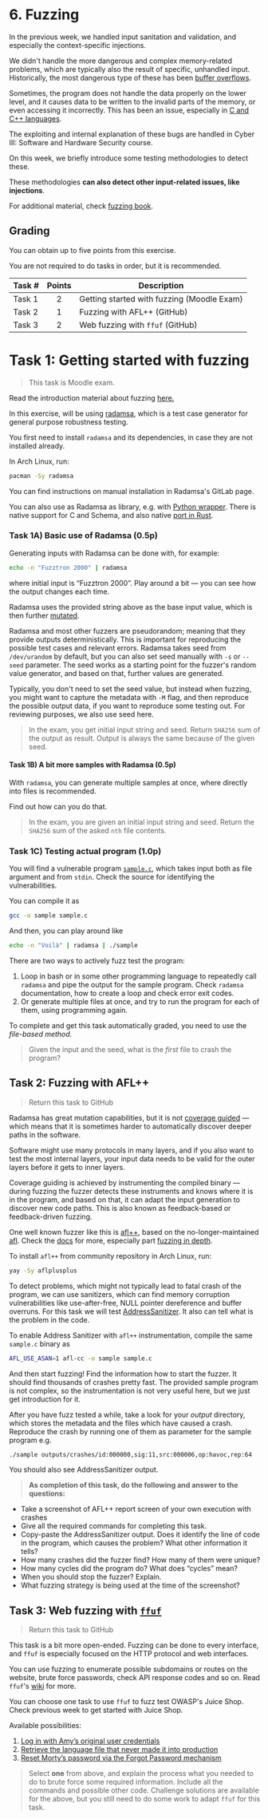 
# 6. Fuzzing

In the previous week, we handled input sanitation and validation, and especially the context-specific injections.

We didn't handle the more dangerous and complex memory-related problems, which are typically also the result of specific, unhandled input.
Historically, the most dangerous type of these has been [buffer overflows](https://en.wikipedia.org/wiki/Buffer_overflow).

Sometimes, the program does not handle the data properly on the lower level, and it causes data to be written to the invalid parts of the memory, or even accessing it incorrectly.
This has been an issue, especially in [C and C++ languages](https://www.cisa.gov/news-events/news/urgent-need-memory-safety-software-products).

The exploiting and internal explanation of these bugs are handled in Cyber III: Software and Hardware Security course.

On this week, we briefly introduce some testing methodologies to detect these.

These methodologies **can also detect other input-related issues, like injections**.

For additional material, check [fuzzing book](https://www.fuzzingbook.org/).
## Grading

You can obtain up to five points from this exercise.

You are not required to do tasks in order, but it is recommended.


| Task # | Points | Description |
| ---- | :--: | ---- |
| Task 1 | 2 | Getting started with fuzzing (Moodle Exam)  |
| Task 2 | 1 | Fuzzing with AFL++ (GitHub) |
| Task 3 | 2 | Web fuzzing with `ffuf` (GitHub) |

# Task 1: Getting started with fuzzing

> This task is Moodle exam.

Read the introduction material about fuzzing [here.](https://github.com/ouspg/fuzz-testing-beginners-guide)

In this exercise, will be using [radamsa](https://gitlab.com/akihe/radamsa), which is a test case generator for general purpose robustness testing.

You first need to install `radamsa` and its dependencies, in case they are not installed already.

In Arch Linux, run:

```sh
pacman -Sy radamsa
```

You can find instructions on manual installation in Radamsa's GitLab page.

You can also use as Radamsa as library, e.g. with [Python wrapper](https://github.com/tsundokul/pyradamsa). There is native support for C and Schema, and also native [port in Rust](https://github.com/microsoft/rusty-radamsa).


### Task 1A) Basic use of Radamsa (0.5p)

Generating inputs with Radamsa can be done with, for example:

```sh
echo -n "Fuzztron 2000" | radamsa
```

where initial input is “Fuzztron 2000”.
Play around a bit — you can see how the output changes each time.

Radamsa uses the provided string above as the base input value, which is then further [mutated](https://www.fuzzingbook.org/html/MutationFuzzer.html). 

Radamsa and most other fuzzers are pseudorandom; meaning that they provide outputs deterministically.
This is important for reproducing the possible test cases and relevant errors.
Radamsa takes seed from `/dev/urandom` by default, but you can also set seed manually with `-s` or `--seed` parameter.
The seed works as a starting point for the fuzzer's random value generator, and based on that, further values are generated. 

Typically, you don't need to set the seed value, but instead when fuzzing, you might want to capture the metadata with `-M` flag, and then reproduce the possible output data, if you want to reproduce some testing out.
For reviewing purposes, we also use seed here.


> In the exam, you get initial input string and seed.  Return `SHA256` sum of the output as result. Output is always the same because of the given seed.

#### Task 1B) A bit more samples with Radamsa (0.5p)

With `radamsa`, you can generate multiple samples at once, where directly into files is recommended. 

Find out how can you do that.

> In the exam, you are given an initial input string and seed. Return the `SHA256` sum of the asked `nth` file contents. 

### Task 1C) Testing actual program (1.0p)

You will find a vulnerable program [`sample.c`](sample.c), which takes input both as file argument and from `stdin`.
Check the source for identifying the vulnerabilities.

You can compile it as

```sh
gcc -o sample sample.c
```

And then, you can play around like

```sh
echo -n "Voilà" | radamsa | ./sample
```

There are two ways to actively fuzz test the program:

1. Loop in bash or in some other programming language to repeatedly call `radamsa` and pipe the output for the sample program. Check `radamsa` documentation, how to create a loop and check error exit codes.
2. Or generate multiple files at once, and try to run the program for each of them, using programming again.

To complete and get this task automatically graded, you need to use the *file-based method.*

> Given the input and the seed, what is the *first* file to crash the program?

## Task 2: Fuzzing with AFL++

> Return this task to GitHub

Radamsa has great mutation capabilities, but it is not [coverage guided](https://www.fuzzingbook.org/html/Coverage.html) — which means that it is sometimes harder to automatically discover deeper paths in the software.

Software might use many protocols in many layers, and if you also want to test the most internal layers, your input data needs to be valid for the outer layers before it gets to inner layers.

Coverage guiding is achieved by instrumenting the compiled binary — during fuzzing the fuzzer detects these instruments and knows where it is in the program, and based on that, it can adapt the input generation to discover new code paths.
This is also known as feedback-based or feedback-driven fuzzing.

One well known fuzzer like this is [afl++](https://aflplus.plus/), based on the no-longer-maintained [afl](https://github.com/google/AFL).
Check the [docs](https://aflplus.plus/docs/) for more, especially part [fuzzing in depth](https://aflplus.plus/docs/fuzzing_in_depth/).

To install `afl++` from community repository in Arch Linux, run:

```sh
yay -Sy aflplusplus
```

To detect problems, which might not typically lead to fatal crash of the program, we can use sanitizers, which can find memory corruption vulnerabilities like use-after-free, NULL pointer dereference and buffer overruns.
For this task we will test [AddressSanitizer](https://github.com/google/sanitizers/wiki/AddressSanitizer). It also can tell what is the problem in the code.

To enable Address Sanitizer with `afl++` instrumentation, compile the same `sample.c` binary as

```sh
AFL_USE_ASAN=1 afl-cc -o sample sample.c
```

And then start fuzzing! Find the information how to start the fuzzer.
It should find thousands of crashes pretty fast.
The provided sample program is not complex, so the instrumentation is not very useful here, but we just get introduction for it.

After you have fuzz tested a while, take a look for your *output* directory, which stores the metadata and the files which have caused a crash.
Reproduce the crash by running one of them as parameter for the sample program e.g. 

```sh
./sample outputs/crashes/id:000000,sig:11,src:000006,op:havoc,rep:64
```

You should also see AddressSanitizer output.

> **As completion of this task, do the following and answer to the questions:**

- Take a screenshot of AFL++ report screen of your own execution with crashes
- Give all the required commands for completing this task.
- Copy-paste the AddressSanitizer output. Does it identify the line of code in the program, which causes the problem? What other information it tells?
- How many crashes did the fuzzer find? How many of them were unique?
- How many cycles did the program do? What does “cycles” mean?
- When you should stop the fuzzer? Explain.
- What fuzzing strategy is being used at the time of the screenshot?


## Task 3: Web fuzzing with [`ffuf`](https://github.com/ffuf/ffuf)

> Return this task to GitHub

This task is a bit more open-ended.
Fuzzing can be done to every interface, and `ffuf` is especially focused on the HTTP protocol and web interfaces.

You can use fuzzing to enumerate possible subdomains or routes on the website, brute force passwords, check API response codes and so on.
Read `ffuf`'s [wiki](https://github.com/ffuf/ffuf/wiki) for more.

You can choose one task to use `ffuf` to fuzz test OWASP's Juice Shop.  Check previous week to get started with Juice Shop.


Available possibilities:

1. [Log in with Amy’s original user credentials](https://pwning.owasp-juice.shop/companion-guide/latest/part2/sensitive-data-exposure.html#_log_in_with_amys_original_user_credentials)
2. [Retrieve the language file that never made it into production](https://pwning.owasp-juice.shop/companion-guide/latest/part2/broken-anti-automation.html#_retrieve_the_language_file_that_never_made_it_into_production)
3. [Reset Morty’s password via the Forgot Password mechanism](https://pwning.owasp-juice.shop/companion-guide/latest/part2/broken-anti-automation.html#_reset_mortys_password_via_the_forgot_password_mechanism)

> Select **one** from above, and explain the process what you needed to do to brute force some required information. Include all the commands and possible other code. Challenge solutions are available for the above, but you still need to do some work to adapt `ffuf` for this task.
